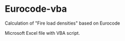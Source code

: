 # Eurocode-vba
Calculation of "Fire load densities" based on Eurocode

Microsoft Excel file with VBA script.
